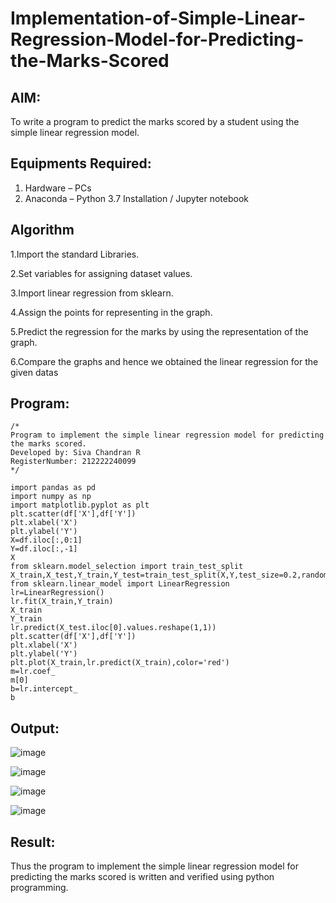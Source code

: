 # Implementation-of-Simple-Linear-Regression-Model-for-Predicting-the-Marks-Scored

## AIM:
To write a program to predict the marks scored by a student using the simple linear regression model.

## Equipments Required:
1. Hardware – PCs
2. Anaconda – Python 3.7 Installation / Jupyter notebook

## Algorithm
1.Import the standard Libraries.

2.Set variables for assigning dataset values.

3.Import linear regression from sklearn.

4.Assign the points for representing in the graph.

5.Predict the regression for the marks by using the representation of the graph.

6.Compare the graphs and hence we obtained the linear regression for the given datas


## Program:
```
/*
Program to implement the simple linear regression model for predicting the marks scored.
Developed by: Siva Chandran R
RegisterNumber: 212222240099
*/
```
```
import pandas as pd
import numpy as np
import matplotlib.pyplot as plt
plt.scatter(df['X'],df['Y'])
plt.xlabel('X')
plt.ylabel('Y')
X=df.iloc[:,0:1]
Y=df.iloc[:,-1]
X
from sklearn.model_selection import train_test_split
X_train,X_test,Y_train,Y_test=train_test_split(X,Y,test_size=0.2,random_state=0)
from sklearn.linear_model import LinearRegression
lr=LinearRegression()
lr.fit(X_train,Y_train)
X_train
Y_train
lr.predict(X_test.iloc[0].values.reshape(1,1))
plt.scatter(df['X'],df['Y'])
plt.xlabel('X')
plt.ylabel('Y')
plt.plot(X_train,lr.predict(X_train),color='red')
m=lr.coef_
m[0]
b=lr.intercept_
b
```
## Output:
![image](https://github.com/SivaChandranR07/Implementation-of-Simple-Linear-Regression-Model-for-Predicting-the-Marks-Scored/assets/113497395/c8a05c97-2f7a-4294-bf36-5f0a39636a3c)

![image](https://github.com/SivaChandranR07/Implementation-of-Simple-Linear-Regression-Model-for-Predicting-the-Marks-Scored/assets/113497395/f452df95-2920-47b6-b387-15b8732aea7b)

![image](https://github.com/SivaChandranR07/Implementation-of-Simple-Linear-Regression-Model-for-Predicting-the-Marks-Scored/assets/113497395/3ca65e0b-21a4-4bb9-a743-23fb8aa80b41)

![image](https://github.com/SivaChandranR07/Implementation-of-Simple-Linear-Regression-Model-for-Predicting-the-Marks-Scored/assets/113497395/ca794d45-64c7-4d2e-90bc-894dfea73c74)


## Result:
Thus the program to implement the simple linear regression model for predicting the marks scored is written and verified using python programming.
